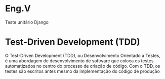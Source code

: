 # Eng.V
Teste unitário Django

# Test-Driven Development (TDD)
O Test-Driven Development (TDD), ou Desenvolvimento Orientado a Testes, é uma abordagem de desenvolvimento
de software que coloca os testes automatizados no centro do processo de criação de código. 
Com o TDD, os testes são escritos antes mesmo da implementação do código de produção
